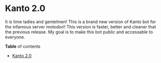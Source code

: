 
# Kanto 2.0
It is time ladies and gentelmen! This is a brand new version of Kanto bot for the infamous server motodori! This version is faster, better and cleaner that the previous release. My goal is to make this bot public and accessable to everyone.

**Table** of contents
- [Kanto 2.0](#kanto-20)